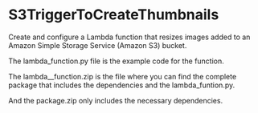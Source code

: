 # S3TriggerToCreateThumbnails
Create and configure a Lambda function that resizes images added to an Amazon Simple Storage Service (Amazon S3) bucket. 

The lambda_function.py file is the example code for the function.


The lambda__function.zip is the file where you can find the complete package that includes the dependencies and the lambda_funtion.py. 


And the package.zip only includes the necessary dependencies.
